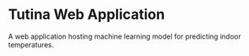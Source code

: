 # Tutina Web Application

A web application hosting machine learning model for predicting indoor
temperatures.
